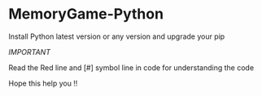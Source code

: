 # MemoryGame-Python

Install Python latest version or any version and upgrade your pip 

*IMPORTANT*

Read the Red line and [#] symbol line in code for understanding the code 

Hope this help you !!
